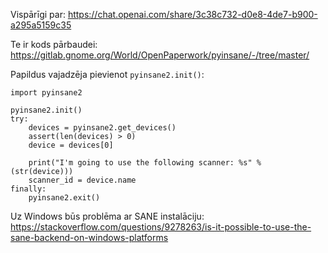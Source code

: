 Vispārīgi par:
<https://chat.openai.com/share/3c38c732-d0e8-4de7-b900-a295a5159c35>

Te ir kods pārbaudei:
<https://gitlab.gnome.org/World/OpenPaperwork/pyinsane/-/tree/master/>

Papildus vajadzēja pievienot `pyinsane2.init()`:

```
import pyinsane2

pyinsane2.init()
try:
	devices = pyinsane2.get_devices()
	assert(len(devices) > 0)
	device = devices[0]

	print("I'm going to use the following scanner: %s" % (str(device)))
	scanner_id = device.name
finally:
	pyinsane2.exit()
```

Uz Windows būs problēma ar SANE instalāciju:
<https://stackoverflow.com/questions/9278263/is-it-possible-to-use-the-sane-backend-on-windows-platforms>
